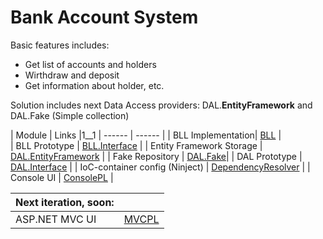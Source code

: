 ﻿# Bank Account System
Basic features includes:
  - Get list of accounts and holders
  - Wirthdraw and deposit
  - Get information about holder, etc.

Solution includes next Data Access providers: DAL.**EntityFramework** and DAL.Fake (Simple collection)

| Module | Links |1__1
| ------ | ------ |
| BLL Implementation| [BLL](https://github.com/stashinskii/NET.S.2018.Stashynski.09/tree/master/AccountSystem/BLL) |  
| BLL Prototype | [BLL.Interface](https://github.com/stashinskii/NET.S.2018.Stashynski.09/tree/master/AccountSystem/BLL.Interface) |
| Entity Framework Storage | [DAL.EntityFramework](https://github.com/stashinskii/NET.S.2018.Stashynski.09/tree/master/AccountSystem/DAL.EntityFramework) |
| Fake Repository | [DAL.Fake](https://github.com/stashinskii/NET.S.2018.Stashynski.09/tree/master/AccountSystem/DAL.Fake)|
| DAL Prototype | [DAL.Interface](https://github.com/stashinskii/NET.S.2018.Stashynski.09/tree/master/AccountSystem/DAL.Interface) |
| IoC-container config (Ninject) | [DependencyResolver](https://github.com/stashinskii/NET.S.2018.Stashynski.09/tree/master/AccountSystem/DependencyResolver) |
| Console UI | [ConsolePL](https://github.com/stashinskii/NET.S.2018.Stashynski.09/tree/master/AccountSystem/ConsolePL) |

|Next iteration, soon:||
| ------ | ------ |
| ASP.NET MVC UI | [MVCPL](#) |
